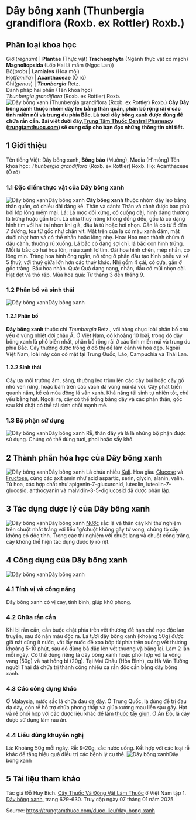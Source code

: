 # Dây bông xanh (Thunbergia grandiflora (Roxb. ex Rottler) Roxb.)

Phân loại khoa học  
---  
Giới(_regnum_) |  **Plantae** (Thực vật) **Tracheophyta** (Ngành thực vật có mạch) **Magnoliopsida** (Lớp Hai lá mầm (Ngọc Lan))  
Bộ(_ordo_) | **Lamiales** (Hoa môi)  
Họ(_familia_) | **Acanthaceae** (Ô rô)  
Chi(_genus_) | _**Thunbergia**_ Retz.  
Danh pháp hai phần (Tên khoa học)  
_Thunbergia grandiflora_ (Roxb. ex Rottler) Roxb.  
![Dây bông xanh \(Thunbergia grandiflora \(Roxb. ex Rottler\) Roxb.\)](https://trungtamthuoc.com/images/others/day-bong-xanh-1-4684.jpg)
**Cây Dây bông xanh thuộc nhóm dây leo bằng thân quấn, phân bố rộng rãi ở các tỉnh miền núi và trung du phía Bắc. Lá tươi dây bông xanh được dùng để chữa rắn cắn. Bài viết dưới đây,[Trung Tâm Thuốc Central Pharmacy](https://trungtamthuoc.com/ "Trung Tâm Thuốc Central Pharmacy") ([trungtamthuoc.com](https://trungtamthuoc.com/ "trungtamthuoc.com")) sẽ cung cấp cho bạn đọc những thông tin chi tiết.**
##  1 Giới thiệu
Tên tiếng Việt: Dây bông xanh, **Bông báo** (Mường), Madia (H'mông)
Tên khoa học: _Thunbergia grandiflora_ (Roxb. ex Rottler) Roxb.
Họ: Acanthaceae (Ô rô)
### 1.1 Đặc điểm thực vật của Dây bông xanh
![Dây bông xanh](https://trungtamthuoc.com/images/item/day-bong-xanh-2.jpg)Dây bông xanh
**Cây bông xanh** thuộc nhóm dây leo bằng thân quấn, có chiều dài đáng kể.
Thân và cành: Thân và cành được bao phủ bởi lớp lông mềm mại.
Lá: Lá mọc đối xứng, có cuống dài, hình dạng thường là trứng hoặc gần tròn. Lá chia thuỳ nông không đồng đều, gốc lá có dạng hình tim với hai tai nhọn khi già, đầu lá tù hoặc hơi nhọn. Gân lá có từ 5 đến 7 đường, tỏa từ gốc như chân vịt. Mặt trên của lá có màu xanh đậm, mặt dưới nhạt hơn và có thể nhẵn hoặc lông nhẹ.
Hoa: Hoa mọc thành chùm ở đầu cành, thường rủ xuống. Lá bắc có dạng sợi chỉ, lá bắc con hình trứng. Mỗi lá bắc có hai hoa lớn, màu xanh lơ tím. Đài hoa hình chén, mép nhẵn, có lông mịn. Tràng hoa hình ống ngắn, nở rộng ở phần đầu tạo hình phễu và xẻ 5 thuỳ, với thuỳ giữa lớn hơn các thuỳ khác. Nhị gồm 4 cái, có cựa, gắn ở gốc tràng. Bầu hoa nhẵn.
Quả: Quả dạng nang, nhẵn, đầu có mũi nhọn dài. Hạt dẹt và thô ráp.
Mùa hoa quả: Từ tháng 3 đến tháng 9.
### 1.2 Phân bố và sinh thái
![Dây bông xanh](https://trungtamthuoc.com/images/item/day-bong-xanh-3.jpg)Dây bông xanh
#### 1.2.1 Phân bố
**Dây bông xanh** thuộc chi _Thunbergia_ Retz., với hàng chục loài phân bố chủ yếu ở vùng nhiệt đới châu Á. Ở Việt Nam, có khoảng 10 loài, trong đó dây bông xanh là phổ biến nhất, phân bố rộng rãi ở các tỉnh miền núi và trung du phía Bắc. Cây thường được trồng ở đô thị để làm cảnh vì hoa đẹp. Ngoài Việt Nam, loài này còn có mặt tại Trung Quốc, Lào, Campuchia và Thái Lan.
#### 1.2.2 Sinh thái
Cây ưa môi trường ẩm, sáng, thường leo trùm lên các cây bụi hoặc cây gỗ nhỏ ven rừng, hoặc bám trên các vách đá vùng núi đá vôi. Cây phát triển quanh năm, kể cả mùa đông lá vẫn xanh. Khả năng tái sinh tự nhiên tốt, chủ yếu bằng hạt. Ngoài ra, cây có thể trồng bằng dây và các phần thân, gốc sau khi chặt có thể tái sinh chồi mạnh mẽ.
### 1.3 Bộ phận sử dụng
![Dây bông xanh](https://trungtamthuoc.com/images/item/day-bong-xanh-4.jpg)Dây bông xanh
Rễ, thân dây và lá là những bộ phận được sử dụng. Chúng có thể dùng tươi, phơi hoặc sấy khô.
##  2 Thành phần hóa học của Dây bông xanh
![Dây bông xanh](https://trungtamthuoc.com/images/item/day-bong-xanh-5.jpg)Dây bông xanh
Lá chứa nhiều [Kali](https://trungtamthuoc.com/hoat-chat/kali "Kali").
Hoa giàu [Glucose](https://trungtamthuoc.com/hoat-chat/glucose "Glucose") và [Fructose](https://trungtamthuoc.com/hoat-chat/fructose "Fructose"), cùng các axit amin như acid aspartic, serin, glycin, alanin, valin.
Từ hoa, các hợp chất như apigenin-7-glucuronid, luteolin, luteolin-7-glucosid, anthocyanin và malvidin-3-5-diglucosid đã được phân lập.
##  3 Tác dụng dược lý của Dây bông xanh
![Dây bông xanh](https://trungtamthuoc.com/images/item/day-bong-xanh-6.jpg)Dây bông xanh
[Nước](https://trungtamthuoc.com/hoat-chat/nuoc "Nước") sắc lá và thân cây khi thử nghiệm trên chuột nhắt trắng với liều 1g/chuột không gây tử vong, chứng tỏ cây không có độc tính.
Trong các thí nghiệm với chuột lang và chuột cống trắng, cây không thể hiện tác dụng dược lý rõ rệt.
##  4 Công dụng của Dây bông xanh
![Dây bông xanh](https://trungtamthuoc.com/images/item/day-bong-xanh-7.jpg)Dây bông xanh
### 4.1 Tính vị và công năng
Dây bông xanh có vị cay, tính bình, giúp khử phong.
### 4.2 Chữa rắn cắn
Khi bị rắn cắn, cần buộc chặt phía trên vết thương để hạn chế nọc độc lan truyền, sau đó nặn máu độc ra. Lá tươi dây bông xanh (khoảng 50g) được giã nát cùng ít nước, vắt lấy nước để xoa bóp từ phía trên xuống vết thương khoảng 5-10 phút, sau đó dùng bã đắp lên vết thương và băng lại. Làm 2 lần mỗi ngày. Có thể dùng riêng lá dây bông xanh hoặc phối hợp với lá vông vang (50g) và hạt hồng bì (20g).
Tại Mai Châu (Hòa Bình), cụ Hà Văn Tường người Thái đã chữa trị thành công nhiều ca rắn độc cắn bằng dây bông xanh.
### 4.3 Các công dụng khác
Ở Malaysia, nước sắc lá chữa đau dạ dày.
Ở Trung Quốc, lá dùng để trị đau dạ dày, còn rễ hỗ trợ chữa phong thấp và giúp xương mau liền sau gãy.
Hạt và rễ phối hợp với các dược liệu khác để làm [thuốc tẩy giun](https://trungtamthuoc.com/thuoc-tri-ki-sinh-trung "thuốc tẩy giun").
Ở Ấn Độ, lá cây được sử dụng làm rau ăn.
### 4.4 Liều dùng khuyến nghị
Lá: Khoảng 50g mỗi ngày.
Rễ: 9-20g, sắc nước uống.
Kết hợp với các loại rễ khác để tăng hiệu quả điều trị các bệnh lý cụ thể.
![Dây bông xanh](https://trungtamthuoc.com/images/item/day-bong-xanh-8.jpg)Dây bông xanh
##  5 Tài liệu tham khảo
Tác giả Đỗ Huy Bích. [Cây Thuốc Và Động Vật Làm Thuốc](https://trungtamthuoc.com/bai-viet/doc-online-va-tai-mien-phi-pdf-sach-cay-thuoc-va-dong-vat-lam-thuoc-o-viet-nam "Cây Thuốc Và Động Vật Làm Thuốc") ở Việt Nam tập 1. [Dây bông xanh](https://trungtamthuoc.com/upload/pdf/cay-thuoc-va-dong-vat-lam-thuoc-tap-1-trungtamthuoc.com.pdf), trang 629-630. Truy cập ngày 07 tháng 01 năm 2025.


Source: https://trungtamthuoc.com/duoc-lieu/day-bong-xanh